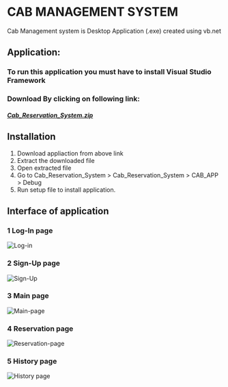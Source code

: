 # CAB MANAGEMENT SYSTEM

Cab Management system is Desktop Application (.exe) created using vb.net

## Application:

### To run this application you must have to install Visual Studio Framework

### Download By clicking on following link:

##### [Cab_Reservation_System.zip](https://github.com/Sarvajeet3/Cab-Management-System/files/8113649/Cab_Reservation_System.zip)

## Installation 

1. Download appliaction from above link
2. Extract the downloaded file
3. Open extracted file
4. Go to Cab_Reservation_System > Cab_Reservation_System > CAB_APP > Debug
5. Run setup file to install application.

## Interface of application

### 1 Log-In page

![Log-in](https://user-images.githubusercontent.com/100133679/155060523-1bbcef98-b1e4-4022-b6b5-f68f9198b7ff.jpg)


### 2 Sign-Up page

![Sign-Up](https://user-images.githubusercontent.com/100133679/155061158-bbb6e5d1-759a-47a5-aeac-ccb448312660.jpg)


### 3 Main page

![Main-page](https://user-images.githubusercontent.com/100133679/155061342-47bec132-da50-4520-b6bc-6f21c56b08ce.jpg)


### 4 Reservation page

![Reservation-page](https://user-images.githubusercontent.com/100133679/155061438-06483774-ba0c-4848-a1d5-f78754935aa9.jpg)


### 5 History page

![History page](https://user-images.githubusercontent.com/100133679/155061741-4be34673-6a1b-446b-8bd0-6ec33438349e.jpg)

